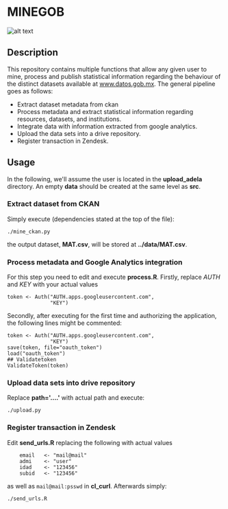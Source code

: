 # MINEGOB 
![alt text][logo]
 
[logo]: https://github.com/lromang/MineGob/blob/master/images/miner.png
 
## Description
 
This repository contains multiple functions that allow any given user to mine, process and publish statistical information regarding the behaviour of the distinct datasets available at www.datos.gob.mx. The general pipeline goes as follows: 
 
* Extract dataset metadata from ckan
* Process metadata and extract statistical information regarding resources, datasets, and institutions.
* Integrate data with information extracted from google analytics. 
* Upload the data sets into a drive repository.
* Register transaction in Zendesk.
 
## Usage
 
In the following, we'll assume the user is located in the **upload_adela** directory. An empty **data** should be created at the same level as **src**.
 
 
### Extract dataset from CKAN
 
Simply execute (dependencies stated at the top of the file): 
 
```
./mine_ckan.py
```
 
the output dataset, **MAT.csv**, will be stored at **../data/MAT.csv**.
 
### Process metadata and Google Analytics integration
 
For this step you need to edit and execute **process.R**. Firstly, replace *AUTH* and *KEY* with your actual values
 
```
token <- Auth("AUTH.apps.googleusercontent.com",
              "KEY")
```
 
Secondly, after executing for the first time and authorizing the application, the following lines might be commented:
 
```
token <- Auth("AUTH.apps.googleusercontent.com",
              "KEY")
save(token, file="oauth_token")
load("oauth_token")
## Validatetoken
ValidateToken(token)
```
 
### Upload data sets into drive repository
 
Replace **path='....'** with actual path and execute:
 
```
./upload.py
```
 
### Register transaction in Zendesk
 
Edit **send_urls.R** replacing the following with actual values
 
```
    email   <- "mail@mail"
    admi    <- "user"
    idad    <- "123456"
    subid   <- "123456"
```
 
as well as `mail@mail:psswd` in **cl_curl**. Afterwards simply:
 
```
./send_urls.R
```
